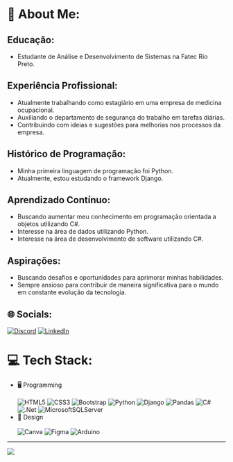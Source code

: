 # 💫 About Me:
## Educação:
- Estudante de Análise e Desenvolvimento de Sistemas na Fatec Rio Preto.

## Experiência Profissional:
- Atualmente trabalhando como estagiário em uma empresa de medicina ocupacional.
- Auxiliando o departamento de segurança do trabalho em tarefas diárias.
- Contribuindo com ideias e sugestões para melhorias nos processos da empresa.

## Histórico de Programação:
- Minha primeira linguagem de programação foi Python.
- Atualmente, estou estudando o framework Django.

## Aprendizado Contínuo:
- Buscando aumentar meu conhecimento em programação orientada a objetos utilizando C#.
- Interesse na área de dados utilizando Python.
- Interesse na área de desenvolvimento de software utilizando C#.

## Aspirações:
- Buscando desafios e oportunidades para aprimorar minhas habilidades.
- Sempre ansioso para contribuir de maneira significativa para o mundo em constante evolução da tecnologia.


## 🌐 Socials:
[![Discord](https://img.shields.io/badge/Discord-%237289DA.svg?logo=discord&logoColor=white)](https://discord.gg/ads) [![LinkedIn](https://img.shields.io/badge/LinkedIn-%230077B5.svg?logo=linkedin&logoColor=white)](https://linkedin.com/in/as) 

# 💻 Tech Stack:
- 🖥️ Programming <br><br>
![HTML5](https://img.shields.io/badge/html5-%23E34F26.svg?style=for-the-badge&logo=html5&logoColor=white) ![CSS3](https://img.shields.io/badge/css3-%231572B6.svg?style=for-the-badge&logo=css3&logoColor=white) ![Bootstrap](https://img.shields.io/badge/bootstrap-%238511FA.svg?style=for-the-badge&logo=bootstrap&logoColor=white) ![Python](https://img.shields.io/badge/python-3670A0?style=for-the-badge&logo=python&logoColor=ffdd54) ![Django](https://img.shields.io/badge/django-%23092E20.svg?style=for-the-badge&logo=django&logoColor=white) ![Pandas](https://img.shields.io/badge/pandas-%23150458.svg?style=for-the-badge&logo=pandas&logoColor=white) ![C#](https://img.shields.io/badge/c%23-%23239120.svg?style=for-the-badge&logo=csharp&logoColor=white) ![.Net](https://img.shields.io/badge/.NET-5C2D91?style=for-the-badge&logo=.net&logoColor=white) ![MicrosoftSQLServer](https://img.shields.io/badge/Microsoft%20SQL%20Server-CC2927?style=for-the-badge&logo=microsoft%20sql%20server&logoColor=white)
- 🎨 Design <br><br>
![Canva](https://img.shields.io/badge/Canva-%2300C4CC.svg?style=for-the-badge&logo=Canva&logoColor=white) ![Figma](https://img.shields.io/badge/figma-%23F24E1E.svg?style=for-the-badge&logo=figma&logoColor=white) ![Arduino](https://img.shields.io/badge/-Arduino-00979D?style=for-the-badge&logo=Arduino&logoColor=white)

---
[![](https://visitcount.itsvg.in/api?id=DanielBianchi07&icon=6&color=5)](https://visitcount.itsvg.in)

<!-- Proudly created with GPRM ( https://gprm.itsvg.in ) -->
